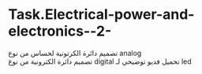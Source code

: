 # Task.Electrical-power-and-electronics--2-
تصميم دائرة الكرتونية لحساس من نوع analog  
تصميم دائرة الكترونية من نوع digital
تحميل فديو توضيحي لـ led
